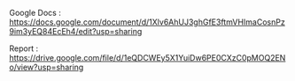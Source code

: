 Google Docs : https://docs.google.com/document/d/1Xlv6AhUJ3ghGfE3ftmVHImaCosnPz9im3yEQ84EcEh4/edit?usp=sharing 

Report : https://drive.google.com/file/d/1eQDCWEy5X1YuiDw6PE0CXzC0pMOQ2ENo/view?usp=sharing 